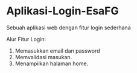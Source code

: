 # Aplikasi-Login-EsaFG
Sebuah aplikasi web dengan fitur login sederhana

Alur Fitur Login:
1. Memasukkan email dan password
2. Memvalidasi masukan.
3. Menampilkan halaman home.

